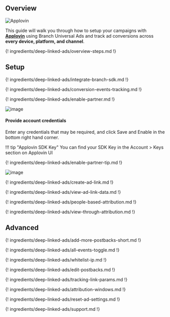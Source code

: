 ## Overview

![Applovin](https://cdn.branch.io/branch-assets/ad-partner-manager/386574786681131050/AppLovin-1525376288411.png)

This guide will walk you through how to setup your campaigns with **[Applovin](https://www.applovin.com/)** using Branch Universal Ads and track ad conversions across **every device, platform, and channel**.

{! ingredients/deep-linked-ads/overview-steps.md !}

## Setup

{! ingredients/deep-linked-ads/integrate-branch-sdk.md !}

{! ingredients/deep-linked-ads/conversion-events-tracking.md !}

{! ingredients/deep-linked-ads/enable-partner.md !}

![image](/_assets/img/pages/deep-linked-ads/applovin/applovin-enable.png)

#### Provide account credentials

Enter any credentials that may be required, and click Save and Enable in the bottom right hand corner.

!!! tip "Applovin SDK Key"
	You can find your SDK Key in the Account > Keys section on Applovin UI

{! ingredients/deep-linked-ads/enable-partner-tip.md !}

![image](/_assets/img/pages/deep-linked-ads/applovin/applovin-postbacks.png)

{! ingredients/deep-linked-ads/create-ad-link.md !}

{! ingredients/deep-linked-ads/view-ad-link-data.md !}

{! ingredients/deep-linked-ads/people-based-attribution.md !}

{! ingredients/deep-linked-ads/view-through-attribution.md !}

## Advanced

{! ingredients/deep-linked-ads/add-more-postbacks-short.md !}

{! ingredients/deep-linked-ads/all-events-toggle.md !}

{! ingredients/deep-linked-ads/whitelist-ip.md !}

{! ingredients/deep-linked-ads/edit-postbacks.md !}

{! ingredients/deep-linked-ads/tracking-link-params.md !}

{! ingredients/deep-linked-ads/attribution-windows.md !}

{! ingredients/deep-linked-ads/reset-ad-settings.md !}

{! ingredients/deep-linked-ads/support.md !}
